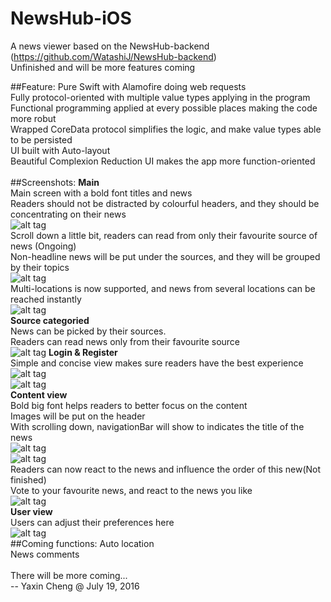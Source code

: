 # NewsHub-iOS
A news viewer based on the NewsHub-backend (https://github.com/WatashiJ/NewsHub-backend)<br>
Unfinished and will be more features coming<br>

##Feature:
Pure Swift with Alamofire doing web requests<br>
Fully protocol-oriented with multiple value types applying in the program<br>
Functional programming applied at every possible places making the code more robut<br>
Wrapped CoreData protocol simplifies the logic, and make value types able to be persisted<br>
UI built with Auto-layout<br>
Beautiful Complexion Reduction UI makes the app more function-oriented<br>
<br>
##Screenshots:
**Main**<br>
Main screen with a bold font titles and news<br>
Readers should not be distracted by colourful headers, and they should be concentrating on their news<br>
![alt tag](http://web.cs.dal.ca/~ycheng/resume/Github/NewsHub/main.png)<br>
Scroll down a little bit, readers can read from only their favourite source of news (Ongoing)<br>
Non-headline news will be put under the sources, and they will be grouped by their topics<br>
![alt tag](http://web.cs.dal.ca/~ycheng/resume/Github/NewsHub/more.png)<br>
Multi-locations is now supported, and news from several locations can be reached instantly<br>
![alt tag](http://web.cs.dal.ca/~ycheng/resume/Github/NewsHub/locations.png)<br>
**Source categoried**<br>
News can be picked by their sources. <br>
Readers can read news only from their favourite source<br>
![alt tag](http://web.cs.dal.ca/~ycheng/resume/Github/NewsHub/source.png)
**Login & Register**<br>
Simple and concise view makes sure readers have the best experience<br>
![alt tag](http://web.cs.dal.ca/~ycheng/resume/Github/NewsHub/login.png)<br>
![alt tag](http://web.cs.dal.ca/~ycheng/resume/Github/NewsHub/register.png)<br>
**Content view**<br>
Bold big font helps readers to better focus on the content<br>
Images will be put on the header<br>
With scrolling down, navigationBar will show to indicates the title of the news<br>
![alt tag](http://web.cs.dal.ca/~ycheng/resume/Github/NewsHub/content.png)<br>
![alt tag](http://web.cs.dal.ca/~ycheng/resume/Github/NewsHub/contentMore.png)<br>
Readers can now react to the news and influence the order of this new(Not finished)<br>
Vote to your favourite news, and react to the news you like<br>
![alt tag](http://web.cs.dal.ca/~ycheng/resume/Github/NewsHub/emotion.png)<br>
**User view**<br>
Users can adjust their preferences here<br>
![alt tag](http://web.cs.dal.ca/~ycheng/resume/Github/NewsHub/user.png)
<br>
##Coming functions:
Auto location<br>
News comments<br>
<br>
There will be more coming...<br>
-- Yaxin Cheng  @ July 19, 2016
